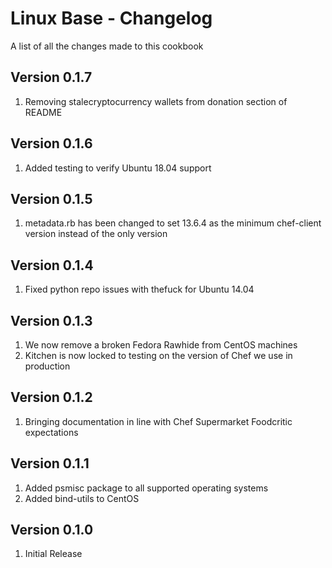 Linux Base - Changelog
==============
A list of all the changes made to this cookbook

Version 0.1.7
------------

1. Removing stalecryptocurrency wallets from donation section of README

Version 0.1.6
------------

1. Added testing to verify Ubuntu 18.04 support

Version 0.1.5
------------

1. metadata.rb has been changed to set 13.6.4 as the minimum chef-client version instead of the only version

Version 0.1.4
------------

1. Fixed python repo issues with thefuck for Ubuntu 14.04

Version 0.1.3
------------

1. We now remove a broken Fedora Rawhide from CentOS machines
2. Kitchen is now locked to testing on the version of Chef we use in production

Version 0.1.2
------------

1. Bringing documentation in line with Chef Supermarket Foodcritic expectations

Version 0.1.1
------------

1. Added psmisc package to all supported operating systems
2. Added bind-utils to CentOS

Version 0.1.0
------------

1. Initial Release
